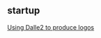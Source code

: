 ## startup

[Using Dalle2 to produce logos](https://jacobmartins.com/posts/how-i-used-dalle2-to-generate-the-logo-for-octosql/)
